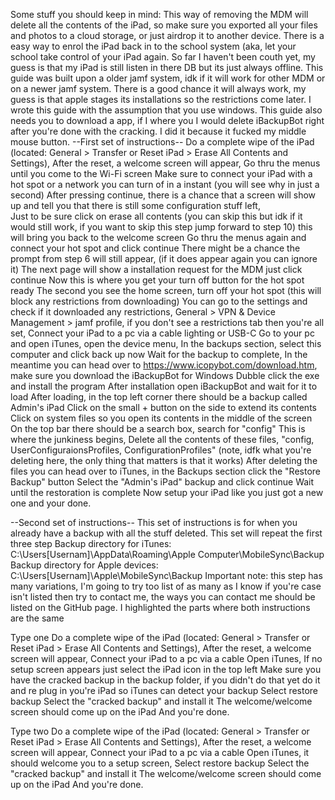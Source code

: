 Some stuff you should keep in mind: 
This way of removing the MDM will delete all the contents of the iPad, so make sure you exported all your files and photos to a cloud storage, or just airdrop it to another device.
There is a easy way to enrol the iPad back in to the school system (aka, let your school take control of your iPad again.
So far I haven't been couth yet, my guess is that my iPad is still listen in there DB but its just always offline.
This guide was built upon a older jamf system, idk if it will work for other MDM or on a newer jamf system. There is a good chance it will always work, my guess is that apple stages its installations so the restrictions come later.
I wrote this guide with the assumption that you use windows.
This guide also needs you to download a app, if I where you I would delete iBackupBot right after you're done with the cracking. I did it because it fucked my middle mouse button.
--First set of instructions--
Do a complete wipe of the iPad (located: General > Transfer or Reset iPad > Erase All Contents and Settings), 
After the reset, a welcome screen will appear,
Go thru the menus until you come to the Wi-Fi screen
Make sure to connect your iPad with a hot spot or a network you can turn of in a instant (you will see why in just a second)
After pressing continue, there is a chance that a screen will show up and tell you that there is still some configuration stuff left,  
Just to be sure click on erase all contents (you can skip this but idk if it would still work, if you want to skip this step jump forward to step 10)
this will bring you back to the welcome screen
Go thru the menus again and connect your hot spot and click continue
There might be a chance the prompt from step 6 will still appear, (if it does appear again you can ignore it)
The next page will show a installation request for the MDM just click continue
Now this is where you get your turn off button for the hot spot ready
The second you see the home screen, turn off your hot spot (this will block any restrictions from downloading)
You can go to the settings and check if it downloaded any restrictions, General > VPN & Device Management >  jamf profile, if you don't see a restrictions tab then you're all set,
Connect your iPad to a pc via a cable lighting or USB-C
Go to your pc and open iTunes, open the device menu,
In the backups section, select this computer and click back up now
Wait for the backup to complete,
In the meantime you can head over to https://www.icopybot.com/download.htm, make sure you download the iBackupBot for Windows
Dubble click the exe and install the program
After installation open iBackupBot and wait for it to load
After loading, in the top left corner there should be a backup called Admin's iPad
Click on the small + button on the side to extend its contents
Click on system files so you open its contents in the middle of the screen 
On the top bar there should be a search box, search for "config"
This is where the junkiness begins, 
Delete all the contents of these files, "config, UserConfiguraionsProfiles, ConfigurationProfiles" (note, idfk what you're deleting here, the only thing that matters is that it works)
After deleting the files you can head over to iTunes, in the Backups section click the "Restore Backup" button
Select the "Admin's iPad" backup and click continue
Wait until the restoration is complete
Now setup your iPad like you just got a new one and your done.

--Second set of instructions--
This set of instructions is for when you already have a backup with all the stuff deleted. 
This set will repeat the first three step
Backup directory for iTunes: C:\Users\[Usernam]\AppData\Roaming\Apple Computer\MobileSync\Backup
Backup directory for Apple devices: C:\Users\[Usernam]\Apple\MobileSync\Backup
Important note: this step has many variations, I'm going to try too list of as many as I know if you're case isn't listed then try to contact me, the ways you can contact me should be listed on the GitHub page.
I highlighted the parts where both instructions are the same 

Type one
Do a complete wipe of the iPad (located: General > Transfer or Reset iPad > Erase All Contents and Settings), 
After the reset, a welcome screen will appear,
Connect your iPad to a pc via a cable
Open iTunes,
If no setup screen appears just select the iPad icon in the top left
Make sure you have the cracked backup in the backup folder, if you didn't do that yet do it and re plug in you're iPad so iTunes can detect your backup
Select restore backup
Select the "cracked backup" and install it
The welcome/welcome screen should come up on the iPad
And you're done.

Type two
Do a complete wipe of the iPad (located: General > Transfer or Reset iPad > Erase All Contents and Settings), 
After the reset, a welcome screen will appear,
Connect your iPad to a pc via a cable
Open iTunes, it should welcome you to a setup screen, 
Select restore backup
Select the "cracked backup" and install it
The welcome/welcome screen should come up on the iPad
And you're done.
